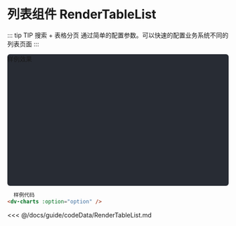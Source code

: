 # 列表组件 RenderTableList

::: tip TIP
搜索 + 表格分页 通过简单的配置参数。可以快速的配置业务系统不同的列表页面
:::

<!-- 相关示例请移步[Charts实例](http://charts.jiaminghi.com/example/)

相关配置项请移步[Charts配置项](http://charts.jiaminghi.com/config/) -->

<div class="demo-container">
  样例效果
  <!-- <dv-charts :option="option" /> -->
</div>

```html
  样例代码
<dv-charts :option="option" />
```
<!-- <click-to-copy :info="html" /> -->

<fold-box title="点击以展示/隐藏代码">
<<< @/docs/guide/codeData/RenderTableList.md
</fold-box>

<script>

export default {
  data () {
    return {
      html: '<dv-charts :option="option" />'
    }
  }
}
</script>

<style lang="scss">
.demo-container {
  width: 100%;
  height: 300px;
  background-color: #282c34;
  border-radius: 6px;
}
</style>